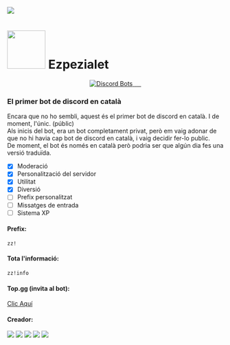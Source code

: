 ![](https://media.discordapp.net/attachments/553885670406488066/720939229177315358/image0.png)


<h1><img src="https://images.discordapp.net/avatars/553883586210562060/4045ceab46dc9196693abfc584f47107.png?size=512" alt="" width="89" height="89" /> Ezpezialet</h1>


<p align="center">
  <a href="https://top.gg/bot/553883586210562060">
    <img src="https://top.gg/api/widget/status/553883586210562060.svg?noavatar=true" alt="Discord Bots">
    <img src="https://top.gg/api/widget/lib/553883586210562060.svg?noavatar=true" alt="">
    <img src="https://top.gg/api/widget/servers/553883586210562060.svg?noavatar=true" alt="">
    <img src="https://top.gg/api/widget/owner/553883586210562060.svg?noavatar=true" alt="">
    <img src="https://top.gg/api/widget/upvotes/553883586210562060.svg?noavatar=true" alt="">
  </a>
    <img src="https://img.shields.io/pypi/v/discord.py?label=discord.py" alt="">
</p>




### El primer bot de discord en català
Encara que no ho sembli, aquest &eacute;s el primer bot de discord en catal&agrave;. I de moment, l'&uacute;nic. (públic)<br>Als inicis del bot, era un bot completament privat, per&ograve; em vaig adonar de que no hi havia cap bot de discord en catal&agrave;, i vaig decidir fer-lo public.<br />De moment, el bot &eacute;s només en catal&agrave; per&ograve; podria ser que alg&uacute;n dia fes una versi&oacute; tradu&iuml;da.

- [x] Moderació
- [x] Personalització del servidor
- [x] Utilitat
- [x] Diversió
- [ ] Prefix personalitzat
- [ ] Missatges de entrada
- [ ] Sistema XP

#### Prefix:
`zz!`

#### Tota l'informació:
`zz!info`

#### Top.gg (invita al bot):
[Clic Aquí](https://top.gg/bot/553883586210562060 "Fes clic aqui per anar a la pàgina de top.gg")

#### Creador:
[![](https://img.shields.io/badge/MrOrange9__JCT-Twitch-blueviolet?logo=twitch&logoColor=ffffff)](https://www.twitch.tv/mrorange9jct) [![](https://img.shields.io/badge/MrOrange9%20JCT-YouTube-ff0000?logo=youtube)](https://www.youtube.com/channel/UCPeW7VCCyDmXl2Gv-CCZJXw) ![](https://img.shields.io/badge/MrOrange9__JCT%239999-Discord-%237289DA?logo=discord&logoColor=ffffff) [![](https://img.shields.io/badge/mrorange9__jct-Instagram-E1306C?logo=instagram&logoColor=ffffff)](https://www.instagram.com/mrorange9_jct/) [![](https://img.shields.io/badge/MrOrange9--JCT-GitHub-lightgrey?logo=github)](https://github.com/MrOrange9-JCT)
